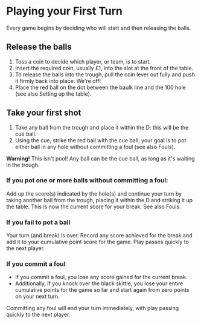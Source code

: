 # Playing your First Turn

Every game begins by deciding who will start and then releasing the balls.

## Release the balls
1. Toss a coin to decide which player, or team, is to start.
2. Insert the required coin, usually £1, into the slot at the front of the table.
3. To release the balls into the trough, pull the coin lever out fully and push it firmly back into place. We're off!
4. Place the red ball on the dot between the baulk line and the 100 hole (see also Setting up the table).

## Take your first shot
1. Take any ball from the trough and place it within the D: this will be the cue ball.
2. Using the cue, strike the red ball with the cue ball; your goal is to pot either ball in any hole without committing a foul (see also Fouls).

  **Warning!** This isn't pool! Any ball can be the cue ball, as long as it's waiting in the trough.

### If you pot one or more balls without committing a foul:

Add up the score(s) indicated by the hole(s) and continue your turn by taking another ball from the trough, placing it within the D and striking it up the table. This is now the current score for your break. See also Fouls.

### If you fail to pot a ball
Your turn (and break) is over. Record any score achieved for the break and add it to your cumulative point score for the game. Play passes quickly to the next player.

### If you commit a foul
* If you commit a foul, you lose any score gained for the current break.
* Additionally, if you knock over the black skittle, you lose your entire cumulative points for the game so far
and start again from zero points on your next turn.

Committing any foul will end your turn immediately, with play passing quickly to the next player.
